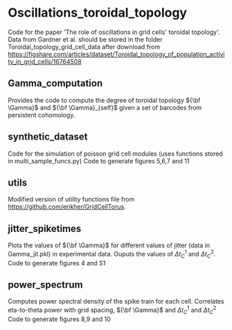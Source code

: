 # Oscillations_toroidal_topology
Code for the paper 'The role of oscillations in grid cells' toroidal topology'.
Data from Gardner et al. should be stored in the folder Toroidal_topology_grid_cell_data after download from https://figshare.com/articles/dataset/Toroidal_topology_of_population_activity_in_grid_cells/16764508

## Gamma_computation
Provides the code to compute the degree of toroidal topology ${\bf \Gamma}$ and ${\bf \Gamma}_{self}$ given a set of barcodes from persistent cohomology.

## synthetic_dataset
Code for the simulation of poisson grid cell modules (uses functions stored in multi_sample_funcs.py)
Code to generate figures 5,6,7 and 11

## utils
Modified version of utility functions file from https://github.com/erikher/GridCellTorus.

## jitter_spiketimes
Plots the values of ${\bf \Gamma}$ for different values of jitter (data in Gamma_jit.pkl) in experimental data. Ouputs the values of $\Delta t_C^1$ and $\Delta t_C^2$.
Code to generate figures 4 and S1

## power_spectrum
Computes power spectral density of the spike train for each cell. Correlates eta-to-theta power with grid spacing, ${\bf \Gamma}$ and $\Delta t_C^1$ and $\Delta t_C^2$
Code to generate figures 8,9 and 10
